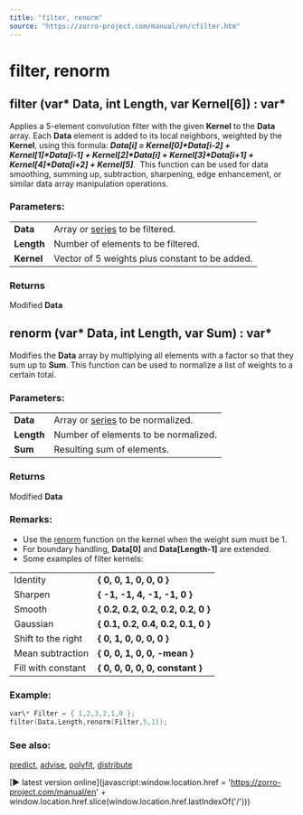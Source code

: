 ```yaml
---
title: "filter, renorm"
source: "https://zorro-project.com/manual/en/cfilter.htm"
---
```


# filter, renorm

## filter (var\* Data, int Length, var Kernel\[6\]) : var\*

Applies a 5-element convolution filter with the given **Kernel** to the **Data** array. Each **Data** element is added to its local neighbors, weighted by the **Kernel**, using this formula: **_Data\[i\] = Kernel\[0\]\*Data\[i-2\] + Kernel\[1\]\*Data\[i-1\] + Kernel\[2\]\*Data\[i\] + Kernel\[3\]\*Data\[i+1\] + Kernel\[4\]\*Data\[i+2\] + Kernel\[5\]_**.  This function can be used for data smoothing, summing up, subtraction, sharpening, edge enhancement, or similar data array manipulation operations.

### Parameters:

<table border="0"><tbody><tr><td><strong>Data</strong></td><td>Array or <a href="series.htm">series</a> to be filtered.</td></tr><tr><td><strong>Length</strong></td><td>Number of elements to be filtered.</td></tr><tr><td><strong>Kernel</strong></td><td>Vector of 5 weights plus constant to be added.</td></tr></tbody></table>

### Returns

Modified **Data** 

## renorm (var\* Data, int Length, var Sum) : var\*

Modifies the **Data** array by multiplying all elements with a factor so that they sum up to **Sum**. This function can be used to normalize a list of weights to a certain total.

### Parameters:

<table border="0"><tbody><tr><td><strong>Data</strong></td><td>Array or <a href="series.htm">series</a> to be normalized.</td></tr><tr><td><strong>Length</strong></td><td>Number of elements to be normalized.</td></tr><tr><td><strong>Sum</strong></td><td>Resulting sum of elements.</td></tr></tbody></table>

### Returns

Modified **Data** 

### Remarks:

*   Use the [renorm](129_filter_renorm.md) function on the kernel when the weight sum must be 1.
*   For boundary handling, **Data\[0\]** and **Data\[Length-1\]** are extended.
*   Some examples of filter kernels:

<table><tbody><tr><td>Identity</td><td><strong>{ 0, 0, 1, 0, 0, 0 }&nbsp;</strong></td></tr><tr><td>Sharpen</td><td><strong>{ -1, -1, 4, -1, -1, 0 }&nbsp;&nbsp;</strong></td></tr><tr><td>Smooth</td><td><strong>{ 0.2, 0.2, 0.2, 0.2, 0.2, 0 }</strong></td></tr><tr><td>Gaussian</td><td><strong>{ 0.1, 0.2, 0.4, 0.2, 0.1, 0 }</strong></td></tr><tr><td style="height: 20px">Shift to the right</td><td style="height: 20px"><strong>{ 0, 1, 0, 0, 0, 0 }</strong></td></tr><tr><td>Mean subtraction</td><td><strong>{ 0, 0, 1, 0, 0, -mean }&nbsp;</strong></td></tr><tr><td>Fill with constant</td><td><strong>{ 0, 0, 0, 0, 0, constant }&nbsp;</strong></td></tr></tbody></table>

  

### Example:

```c
var\* Filter = { 1,2,3,2,1,0 };
filter(Data,Length,renorm(Filter,5,1));
```

### See also:

[predict](131_predict.md), [advise](advisor.md), [polyfit](136_polyfit_polynom.md), [distribute](129_filter_renorm.md)

[► latest version online](javascript:window.location.href = 'https://zorro-project.com/manual/en' + window.location.href.slice\(window.location.href.lastIndexOf\('/'\)\))